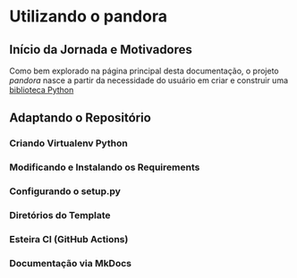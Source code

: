# Utilizando o pandora

## Início da Jornada e Motivadores

Como bem explorado na página principal desta documentação, o projeto *pandora* nasce a partir da necessidade do usuário em criar e construir uma [biblioteca Python](https://packaging.python.org/en/latest/tutorials/packaging-projects/)


## Adaptando o Repositório

### Criando Virtualenv Python

### Modificando e Instalando os Requirements

### Configurando o setup.py

### Diretórios do Template

### Esteira CI (GitHub Actions)

### Documentação via MkDocs